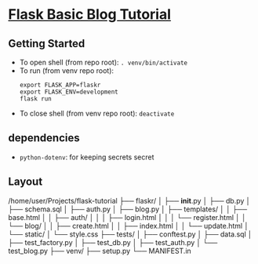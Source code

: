 # [Flask Basic Blog Tutorial](https://flask.palletsprojects.com/en/1.1.x/tutorial/)
## Getting Started
* To open shell (from repo root): `. venv/bin/activate`
* To run (from venv repo root):
    ```
    export FLASK_APP=flaskr
    export FLASK_ENV=development
    flask run
    ```
* To close shell (from venv repo root): `deactivate`
## dependencies
* `python-dotenv`: for keeping secrets secret
## Layout
/home/user/Projects/flask-tutorial
├── flaskr/
│   ├── __init__.py
│   ├── db.py
│   ├── schema.sql
│   ├── auth.py
│   ├── blog.py
│   ├── templates/
│   │   ├── base.html
│   │   ├── auth/
│   │   │   ├── login.html
│   │   │   └── register.html
│   │   └── blog/
│   │       ├── create.html
│   │       ├── index.html
│   │       └── update.html
│   └── static/
│       └── style.css
├── tests/
│   ├── conftest.py
│   ├── data.sql
│   ├── test_factory.py
│   ├── test_db.py
│   ├── test_auth.py
│   └── test_blog.py
├── venv/
├── setup.py
└── MANIFEST.in
